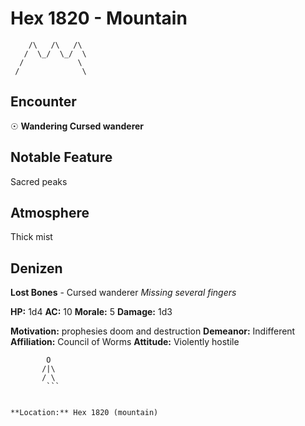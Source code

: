 # Hex 1820 - Mountain
```
    /\   /\   /\
   /  \_/  \_/  \
  /            \
 /              \
```

## Encounter

☉ **Wandering Cursed wanderer**

## Notable Feature

Sacred peaks

## Atmosphere

Thick mist

## Denizen

**Lost Bones** - Cursed wanderer
*Missing several fingers*

**HP:** 1d4 **AC:** 10 **Morale:** 5
**Damage:** 1d3

**Motivation:** prophesies doom and destruction
**Demeanor:** Indifferent
**Affiliation:** Council of Worms
**Attitude:** Violently hostile

```
        O
       /|\
       / \
        ```


**Location:** Hex 1820 (mountain)

